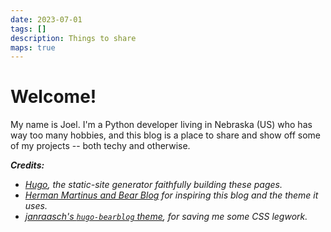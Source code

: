 ```yaml
---
date: 2023-07-01
tags: []
description: Things to share
maps: true
---
```


# Welcome!

My name is Joel.  I'm a Python developer living in Nebraska (US) who has way too many hobbies, and this blog is a place to share and show off some of my projects -- both techy and otherwise.

***Credits:***

- *[Hugo](https://gohugo.io/), the static-site generator faithfully building these pages.*
- *[Herman Martinus and Bear Blog](https://herman.bearblog.dev/) for inspiring this blog and the theme it uses.*
- *[janraasch's `hugo-bearblog` theme](https://github.com/janraasch/hugo-bearblog), for saving me some CSS legwork.*

